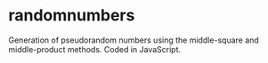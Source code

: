 # randomnumbers
Generation of pseudorandom numbers using the middle-square and middle-product methods. Coded in JavaScript.
